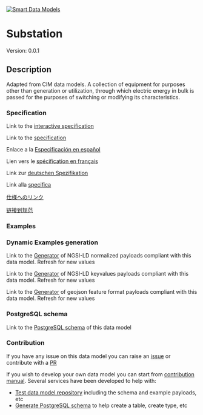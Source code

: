 [![Smart Data Models](https://smartdatamodels.org/wp-content/uploads/2022/01/SmartDataModels_logo.png "Logo")](https://smartdatamodels.org)
# Substation
Version: 0.0.1

## Description 

Adapted from CIM data models. A collection of equipment for purposes other than generation or utilization, through which electric energy in bulk is passed for the purposes of switching or modifying its characteristics.
### Specification

Link to the [interactive specification](https://swagger.lab.fiware.org/?url=https://smart-data-models.github.io/dataModel.EnergyCIM/Substation/swagger.yaml)

Link to the [specification](https://github.com/smart-data-models/dataModel.EnergyCIM/blob/master/Substation/doc/spec.md)

Enlace a la [Especificación en español](https://github.com/smart-data-models/dataModel.EnergyCIM/blob/master/Substation/doc/spec_ES.md)

Lien vers le [spécification en français](https://github.com/smart-data-models/dataModel.EnergyCIM/blob/master/Substation/doc/spec_FR.md)

Link zur [deutschen Spezifikation](https://github.com/smart-data-models/dataModel.EnergyCIM/blob/master/Substation/doc/spec_DE.md)

Link alla [specifica](https://github.com/smart-data-models/dataModel.EnergyCIM/blob/master/Substation/doc/spec_IT.md)

[仕様へのリンク](https://github.com/smart-data-models/dataModel.EnergyCIM/blob/master/Substation/doc/spec_JA.md)

[链接到规范](https://github.com/smart-data-models/dataModel.EnergyCIM/blob/master/Substation/doc/spec_ZH.md)
### Examples
### Dynamic Examples generation

Link to the [Generator](https://smartdatamodels.org/extra/ngsi-ld_generator.php?schemaUrl=https://raw.githubusercontent.com/smart-data-models/dataModel.EnergyCIM/master/Substation/schema.json&email=info@smartdatamodels.org) of NGSI-LD normalized payloads compliant with this data model. Refresh for new values

Link to the [Generator](https://smartdatamodels.org/extra/ngsi-ld_generator_keyvalues.php?schemaUrl=https://raw.githubusercontent.com/smart-data-models/dataModel.EnergyCIM/master/Substation/schema.json&email=info@smartdatamodels.org) of NGSI-LD keyvalues payloads compliant with this data model. Refresh for new values

Link to the [Generator](https://smartdatamodels.org/extra/geojson_features_generator.php?schemaUrl=https://raw.githubusercontent.com/smart-data-models/dataModel.EnergyCIM/master/Substation/schema.json&email=info@smartdatamodels.org) of geojson feature format payloads compliant with this data model. Refresh for new values
### PostgreSQL schema

Link to the [PostgreSQL schema](https://smart-data-models.github.io/dataModel.EnergyCIM/Substation/schema.sql) of this data model
### Contribution

 If you have any issue on this data model you can raise an [issue](https://github.com/smart-data-models/dataModel.EnergyCIM/issues)  or contribute with a [PR](https://github.com/smart-data-models/dataModel.EnergyCIM/pulls)

 If you wish to develop your own data model you can start from [contribution manual](https://bit.ly/contribution_manual). Several services have been developed to help with: 
 - [Test data model repository](https://smartdatamodels.org/index.php/data-models-contribution-api/) including the schema and example payloads, etc
 - [Generate PostgreSQL schema](https://smartdatamodels.org/index.php/sql-service/) to help create a table, create type, etc